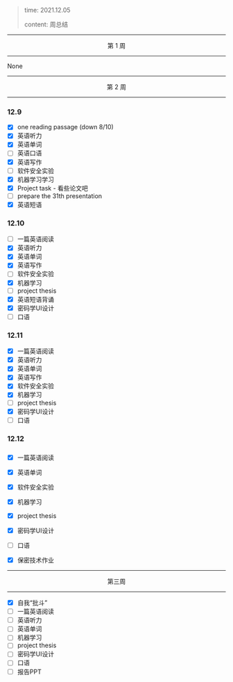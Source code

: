 > time: 2021.12.05
>
> content: 周总结

---

<center>第 1 周</center>

---

None



---

<center>第 2 周</center>

---



### 12.9 

- [x] one reading passage (down 8/10)
- [x] 英语听力
- [x] 英语单词
- [ ] 英语口语
- [x] 英语写作
- [ ] 软件安全实验
- [x] 机器学习学习
- [x] Project task - 看些论文吧
- [ ] prepare the 31th presentation 
- [x] 英语短语

### 12.10

- [ ] 一篇英语阅读
- [x] 英语听力
- [x] 英语单词
- [x] 英语写作
- [ ] 软件安全实验
- [x] 机器学习
- [ ] project thesis
- [x] 英语短语背诵
- [x] 密码学UI设计
- [ ] 口语

### 12.11

- [x] 一篇英语阅读
- [x] 英语听力
- [x] 英语单词
- [x] 英语写作
- [x] 软件安全实验
- [x] 机器学习
- [ ] project thesis
- [x] 密码学UI设计
- [ ] 口语

### 12.12

### 

- [x] 一篇英语阅读
- [x] 英语单词
- [x] 软件安全实验
- [x] 机器学习
- [x] project thesis
- [x] 密码学UI设计
- [ ] 口语
- [x] 保密技术作业



---

<center>第三周</center>

---

- [x] 自我“批斗”
- [ ] 一篇英语阅读
- [ ] 英语听力
- [ ] 英语单词
- [ ] 机器学习
- [ ] project thesis
- [ ] 密码学UI设计
- [ ] 口语
- [ ] 报告PPT
